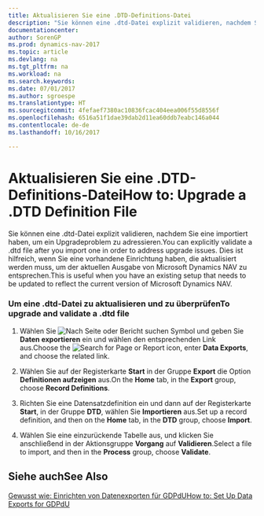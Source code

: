 ```yaml
---
title: Aktualisieren Sie eine .DTD-Definitions-Datei
description: "Sie können eine .dtd-Datei explizit validieren, nachdem Sie eine importiert haben, um ein Upgradeproblem zu adressieren. Dies ist hilfreich, wenn Sie eine vorhandene Einrichtung haben, die aktualisiert werden muss, um der aktuellen Ausgabe von Microsoft Dynamics NAV zu entsprechen."
documentationcenter: 
author: SorenGP
ms.prod: dynamics-nav-2017
ms.topic: article
ms.devlang: na
ms.tgt_pltfrm: na
ms.workload: na
ms.search.keywords: 
ms.date: 07/01/2017
ms.author: sgroespe
ms.translationtype: HT
ms.sourcegitcommit: 4fefaef7380ac10836fcac404eea006f55d8556f
ms.openlocfilehash: 6516a51f1dae39dab2d11ea60ddb7eabc146a044
ms.contentlocale: de-de
ms.lasthandoff: 10/16/2017

---
```

# <a name="how-to-upgrade-a-dtd-definition-file"></a><span data-ttu-id="17319-104">Aktualisieren Sie eine .DTD-Definitions-Datei</span><span class="sxs-lookup"><span data-stu-id="17319-104">How to: Upgrade a .DTD Definition File</span></span>
<span data-ttu-id="17319-105">Sie können eine .dtd-Datei explizit validieren, nachdem Sie eine importiert haben, um ein Upgradeproblem zu adressieren.</span><span class="sxs-lookup"><span data-stu-id="17319-105">You can explicitly validate a .dtd file after you import one in order to address upgrade issues.</span></span> <span data-ttu-id="17319-106">Dies ist hilfreich, wenn Sie eine vorhandene Einrichtung haben, die aktualisiert werden muss, um der aktuellen Ausgabe von Microsoft Dynamics NAV zu entsprechen.</span><span class="sxs-lookup"><span data-stu-id="17319-106">This is useful when you have an existing setup that needs to be updated to reflect the current version of Microsoft Dynamics NAV.</span></span>  
  
### <a name="to-upgrade-and-validate-a-dtd-file"></a><span data-ttu-id="17319-107">Um eine .dtd-Datei zu aktualisieren und zu überprüfen</span><span class="sxs-lookup"><span data-stu-id="17319-107">To upgrade and validate a .dtd file</span></span>  
  
1.  <span data-ttu-id="17319-108">Wählen Sie ![Nach Seite oder Bericht suchen](media/ui-search/search_small.png "Nach Seite oder Bericht suchen") Symbol und geben Sie **Daten exportieren** ein und wählen den entsprechenden Link aus.</span><span class="sxs-lookup"><span data-stu-id="17319-108">Choose the ![Search for Page or Report](media/ui-search/search_small.png "Search for Page or Report icon") icon, enter **Data Exports**, and choose the related link.</span></span>  
  
2.  <span data-ttu-id="17319-109">Wählen Sie auf der Registerkarte **Start** in der Gruppe **Export** die Option **Definitionen aufzeigen** aus.</span><span class="sxs-lookup"><span data-stu-id="17319-109">On the **Home** tab, in the **Export** group, choose **Record Definitions**.</span></span>  
  
3.  <span data-ttu-id="17319-110">Richten Sie eine Datensatzdefinition ein und dann auf der Registerkarte **Start**, in der Gruppe **DTD**, wählen Sie **Importieren** aus.</span><span class="sxs-lookup"><span data-stu-id="17319-110">Set up a record definition, and then on the **Home** tab, in the **DTD** group, choose **Import**.</span></span>  
  
4.  <span data-ttu-id="17319-111">Wählen Sie eine einzurückende Tabelle aus, und klicken Sie anschließend in der Aktionsgruppe **Vorgang** auf **Validieren**.</span><span class="sxs-lookup"><span data-stu-id="17319-111">Select a file to import, and then in the **Process** group, choose **Validate**.</span></span>  
  
## <a name="see-also"></a><span data-ttu-id="17319-112">Siehe auch</span><span class="sxs-lookup"><span data-stu-id="17319-112">See Also</span></span>  
 [<span data-ttu-id="17319-113">Gewusst wie: Einrichten von Datenexporten für GDPdU</span><span class="sxs-lookup"><span data-stu-id="17319-113">How to: Set Up Data Exports for GDPdU</span></span>](how-to-set-up-data-exports-for-gdpdu.md)

